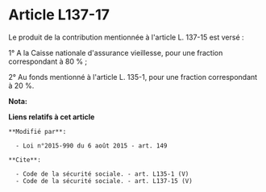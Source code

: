 # Article L137-17

Le produit de la contribution mentionnée à l'article L. 137-15 est versé : 

1° A la Caisse nationale d'assurance vieillesse, pour une fraction correspondant à 80 % ; 

2° Au fonds mentionné à l'article L. 135-1, pour une fraction correspondant à 20 %.

**Nota:**



**Liens relatifs à cet article**

	**Modifié par**:

	  - Loi n°2015-990 du 6 août 2015 - art. 149

	**Cite**:

	  - Code de la sécurité sociale. - art. L135-1 (V)
	  - Code de la sécurité sociale. - art. L137-15 (V)
